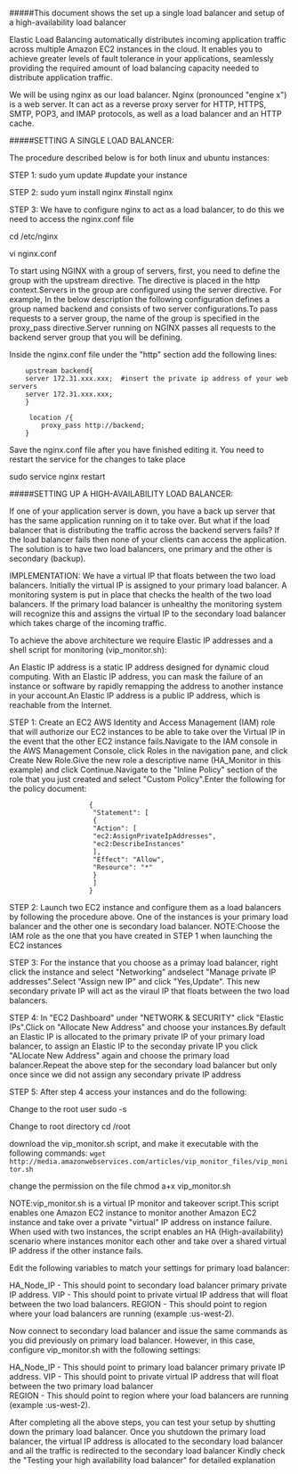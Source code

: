 #####This document shows the set up a single load balancer and setup of a high-availability load balancer 


Elastic Load Balancing automatically distributes incoming application traffic across multiple Amazon EC2 instances in the cloud. 
It enables you to achieve greater levels of fault tolerance in your applications, seamlessly providing the required amount of load 
balancing capacity needed to distribute application traffic.

We will be using nginx as our load balancer. Nginx (pronounced "engine x") is a web server. It can act as a reverse proxy server 
for HTTP, HTTPS, SMTP, POP3, and IMAP protocols, as well as a load balancer and an HTTP cache.

#####SETTING A SINGLE LOAD BALANCER:

The procedure described below is for both linux and ubuntu instances:
	
STEP 1: sudo yum update   #update your instance
        
        
STEP 2: sudo yum install nginx   #install nginx
        
STEP 3: We have to configure nginx to act as a load balancer, to do this we need to access the nginx.conf file
        
cd /etc/nginx
      	
vi nginx.conf
        
	
To start using NGINX with a group of servers, first, you need to define the group with the upstream directive. The directive is placed in the http context.Servers in the group are configured using the server directive. For example, In the below description the following configuration defines a group named backend and consists of two server configurations.To pass requests to a server group, the name of the group is specified in the proxy_pass directive.Server running on NGINX passes all requests to the backend server group that you will be defining.
        
Inside the nginx.conf file under the "http" section add the following lines:
        
        
        upstream backend{
        server 172.31.xxx.xxx;  #insert the private ip address of your web servers
        server 172.31.xxx.xxx;
        }
        
         location /{
            proxy_pass http://backend;
        }
        
  	
Save the nginx.conf file after you have finished editing it. You need to restart the service for the changes to take place

sudo service nginx restart
        

#####SETTING UP A HIGH-AVAILABILITY LOAD BALANCER:

If one of your application server is down, you have a back up server that has the same application running on it to take over. 
But what if the load balancer that is distributing the traffic across the backend servers fails? If the load balancer fails then 
none of your clients can access the application. The solution is to have two load balancers, one primary and the other is secondary (backup). 

IMPLEMENTATION:
We have a virtual IP that floats between the two load balancers. Initially the virtual IP is assigned to your primary load
balancer. A monitoring system is put in place that checks the health of the two load balancers. If the primary load balancer 
is unhealthy the monitoring system will recognize this and assigns the virtual IP to the secondary load balancer which takes 
charge of the incoming traffic.

To achieve the above architecture we require Elastic IP addresses and a shell script for monitoring (vip_monitor.sh):

An Elastic IP address is a static IP address designed for dynamic cloud computing. With an Elastic IP address, you can mask 
the failure of an instance or software by rapidly remapping the address to another instance in your account.An Elastic IP 
address is a public IP address, which is reachable from the Internet. 

STEP 1: Create an EC2 AWS Identity and Access Management (IAM) role that will authorize our EC2 instances to be able to take 
over the Virtual IP in the event that the other EC2 instance fails.Navigate to the IAM console in the AWS Management Console, click  Roles in the navigation pane, and click Create New Role.Give the new role a descriptive name (HA_Monitor in this example) and click Continue.Navigate to the "Inline Policy" section of the role that you just created and select "Custom Policy".Enter the following for the policy document:
					 
					 	
					 	{
						 "Statement": [
						 {
						 "Action": [
						 "ec2:AssignPrivateIpAddresses",
						 "ec2:DescribeInstances"
						 ],
						 "Effect": "Allow",
						 "Resource": "*"
						 }
						 ]
						}
      						

STEP 2: Launch two EC2 instance and configure them as a load balancers by following the procedure above. One of the instances
is your primary load balancer and the other one is secondary load balancer.
NOTE:Choose the IAM role as the one that you have created in STEP 1 when launching the EC2 instances

STEP 3: For the instance that you choose as a primay load balancer, right click the instance and select "Networking" andselect "Manage private IP addresses".Select "Assign new IP" and click "Yes,Update". This new secondary private IP 		will act as the viraul IP that floats between the two load balancers. 

STEP 4: In "EC2 Dashboard" under "NETWORK & SECURITY" click "Elastic IPs".Click on "Allocate New Address" and choose your 
instances.By default an Elastic IP is allocated to the primary private IP of your primary load balancer, to assign an Elastic IP to the seconday private IP you click "ALlocate New Address" again and choose the primary load balancer.Repeat the above step for the secondary load balancer but only once since we did not assign any secondary private IP address
	
STEP 5: After step 4 access your instances and do the following:
	
Change to the root user
sudo -s 
	
Change to root directory
cd /root
	
download the vip_monitor.sh script, and make it executable with the following commands:
```wget http://media.amazonwebservices.com/articles/vip_monitor_files/vip_monitor.sh```
	
change the permission on the file
chmod a+x vip_monitor.sh
	
NOTE:vip_monitor.sh is a virtual IP monitor and takeover script.This script enables one Amazon EC2 instance to monitor 
another Amazon EC2 instance and take over a private "virtual" IP address on instance failure. When used with two instances, the script enables an HA (High-availability) scenario where instances monitor each other and take over a shared virtual IP address if the other instance fails.

Edit the following variables to match your settings for primary load balancer:
	
HA_Node_IP - This should point to secondary load balancer primary private IP address.
VIP - This should point to private virtual IP address that will float between the two load balancers.
REGION - This should point to region where your load balancers are running (example :us-west-2).
	
Now connect to secondary load balancer and issue the same commands as you did previously on primary load balancer. 
However, in this case, configure vip_monitor.sh with the following settings:
	
HA_Node_IP - This should point to primary load balancer primary private IP address.
VIP - This should point to private virtual IP address that will float between the two primary load balancer    
REGION - This should point to region where your load balancers are running (example :us-west-2).

After completing all the above steps, you can test your setup by shutting down the primary load balancer. Once you shutdown the
primary load balancer, the virtual IP address is allocated to the secondary load balancer and all the traffic is redirected 
to the secondary load balancer
Kindly check the "Testing your high availability load balancer" for detailed explanation

        
        
        

        
        
        
        
        
